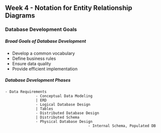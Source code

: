 ## Week 4 - Notation for Entity Relationship Diagrams

### Database Development Goals

##### Broad Goals of Database Development
- Develop a common vocabulary
- Define business rules
- Ensure data quality
- Provide efficient implementation

##### Database Development Phases
```
- Data Requirements
              - Conceptual Data Modeling
              | ERD
              - Logical Database Design
              | Tables
              - Distributed Database Design
              | Distributed Schema
              - Physical Database Design
                                      - Internal Schema, Populated DB
```
